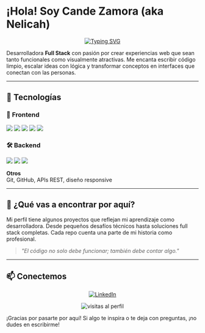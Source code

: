 # ¡Hola! Soy Cande Zamora (aka Nelicah)

<p align="center">
 <a href="https://git.io/typing-svg"><img src="https://readme-typing-svg.demolab.com?font=Fira+Code&pause=1000&width=435&lines=Full+Stack+Developer+junior+%F0%9F%91%A9%F0%9F%8F%BB%E2%80%8D%F0%9F%92%BB" alt="Typing SVG" /></a>
</p>

Desarrolladora **Full Stack** con pasión por crear experiencias web que sean tanto funcionales como visualmente atractivas. Me encanta escribir código limpio, escalar ideas con lógica y transformar conceptos en interfaces que conectan con las personas.

---

## 🧠 Tecnologías

### 🎨 **Frontend**

<p>
  <img src="https://img.shields.io/badge/HTML5-E34F26?style=for-the-badge&logo=html5&logoColor=white"/>
  <img src="https://img.shields.io/badge/CSS3-1572B6?style=for-the-badge&logo=css3&logoColor=white"/>
  <img src="https://img.shields.io/badge/Sass-CC6699?style=for-the-badge&logo=sass&logoColor=white"/>
  <img src="https://img.shields.io/badge/JavaScript-F7DF1E?style=for-the-badge&logo=javascript&logoColor=black"/>
  <img src="https://img.shields.io/badge/React-61DAFB?style=for-the-badge&logo=react&logoColor=black"/>
</p>

### 🛠 **Backend**

<p>
  <img src="https://img.shields.io/badge/Node.js-339933?style=for-the-badge&logo=node.js&logoColor=white"/>
  <img src="https://img.shields.io/badge/Express.js-000000?style=for-the-badge&logo=express&logoColor=white"/>
  <img src="https://img.shields.io/badge/MySQL-4479A1?style=for-the-badge&logo=mysql&logoColor=white"/>
</p>

**Otros**  
Git, GitHub, APIs REST, diseño responsive

---

## 🚀 ¿Qué vas a encontrar por aquí?

Mi perfil tiene algunos proyectos que reflejan mi aprendizaje como desarrolladora. Desde pequeños desafíos técnicos hasta soluciones full stack completas. Cada repo cuenta una parte de mi historia como profesional.

> *"El código no solo debe funcionar; también debe contar algo."*

---

## 📫 Conectemos

<p align="center">
  <a href="https://www.linkedin.com/in/cande-zamora-125301349" target="_blank" rel="noopener noreferrer">
    <img src="https://camo.githubusercontent.com/560e0a22a07a1b2b814d2d7a866d6e1368dcd0552f4bc86aa5be96c6c5ed344b/68747470733a2f2f696d672e736869656c64732e696f2f62616467652f4c696e6b6564496e2d3030373644656164677265656e3f7374796c653d666f722d7468652d6261646765266c6f676f3d6c696e6b6564696e266c6f676f436f6c6f723d7768697465" alt="LinkedIn" />
  </a>
</p>


<p align="center">
  <img src="https://komarev.com/ghpvc/?username=nelicah&label=Visitas&color=blue&style=flat" alt="visitas al perfil"/>
</p>

¡Gracias por pasarte por aquí! Si algo te inspira o te deja con preguntas, ¡no dudes en escribirme!
